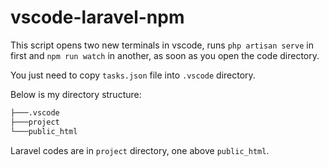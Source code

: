 # vscode-laravel-npm

This script opens two new terminals in vscode, runs `php artisan serve` in first and `npm run watch` in another, as soon as you open the code directory.

You just need to copy `tasks.json` file into `.vscode` directory.

Below is my directory structure:

```bash
├───.vscode
├───project
└───public_html
```

Laravel codes are in `project` directory, one above `public_html`.
